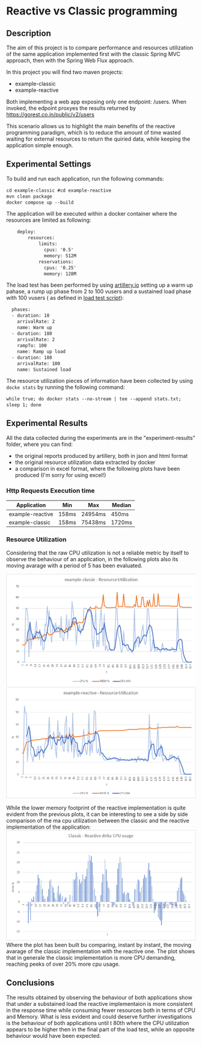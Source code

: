 # Reactive vs Classic programming

## Description

The aim of this project is to compare performance and resources utilization of the same application implemented first with the classic Spring MVC approach, then with the Spring Web Flux approach.

In this project you will find two maven projects:

- example-classic
- example-reactive

Both implementing a web app exposing only one endpoint: /users. When invoked, the edpoint proxyes the results returned by https://gorest.co.in/public/v2/users

This scenario allows us to highlight the main benefits of the reactive programming paradigm, which is to reduce the amount of time wasted waiting for external resources to return the quiried data, while keeping the application simple enough.

## Experimental Settings

To build and run each application, run the following commands:

```
cd example-classic #cd example-reactive
mvn clean package
docker compose up --build
```

The application will be executed within a docker container where the resources are limited as following:

```
    deploy:
        resources:
            limits:
              cpus: '0.5'
              memory: 512M
            reservations:
              cpus: '0.25'
              memory: 128M
```

The load test has been performed by using [artillery.io](https://www.artillery.io/) setting up a warm up pahase, a rump up phase from 2 to 100 vusers and a sustained load phase with 100 vusers ( as defined in [load test script](load-test-script.yaml)):
```
  phases:
  - duration: 10
    arrivalRate: 2
    name: Warm up
  - duration: 180
    arrivalRate: 2
    rampTo: 100
    name: Ramp up load
  - duration: 180
    arrivalRate: 100
    name: Sustained load
```

The resource utilization pieces of information have been collected by using `docke stats` by running the following command:
```
while true; do docker stats --no-stream | tee --append stats.txt; sleep 1; done
```

## Experimental Results

All the data collected during the experiments are in the "experiment-results" folder, where you can find:

- the original reports produced by artillery, both in json and html format
- the original resource utilization data extracted by docker
- a comparison in excel format, where the following plots have been produced (I'm sorry for using excel!)

### Http Requests Execution time

|Application       | Min   |   Max | Median |
|------------------|-------|-------|--------|
|example-reactive  |158ms  |24954ms| 450ms  |
|example-classic   |158ms  |75438ms|1720ms  |

### Resource Utilization

Considering that the raw CPU utilization is not a reliable metric by itself to observe the behaviour of an application, in the following plots also its moving avarage with a period of 5 has been evaluated.

![example-classic](experiment-results/example-classic.png)
![example-reactive](experiment-results/example-reactive.png)

While the lower memory footprint of the reactive implementation is quite evident from the previous plots, it can be interesting to see a side by side comparison of the ma cpu utilization between the classic and the reactive implementation of the application: 
![side-by-side-ma-cpu-utilization](experiment-results/side-by-side%20ma%20cpu%20usage.png)
Where the plot has been built bu comparing, instant by instant, the moving avarage of the classic implementation with the reactive one. The plot shows that in generale the classic implementation is more CPU demanding, reaching peeks of over 20% more cpu usage. 

## Conclusions

The results obtained by observing the behaviour of both applications show that under a substained load the reactive implementaion is more consistent in the response time while consuming fewer resources both in terms of CPU and Memory. What is less evident and could deserve further investigations is the behaviour of both applications until t 80th where the CPU utilization appears to be higher then in the final part of the load test, while an opposite behaviour would have been expected.
